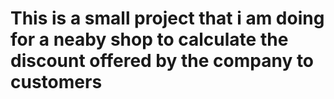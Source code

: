 # This is a small project that i am doing for a neaby shop to calculate the discount offered by the company to customers

